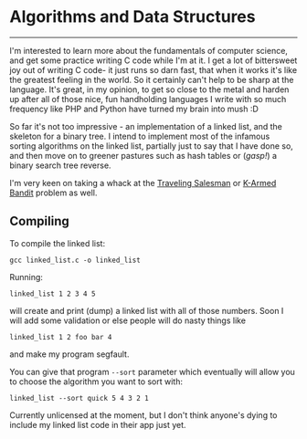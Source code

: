 # Algorithms and Data Structures
--------------------------------
I'm interested to learn more about the fundamentals of computer science, and get some practice writing C code while I'm at it.  I get a lot of bittersweet joy out of writing C code- it just runs so darn fast, that when it works it's like the greatest feeling in the world.  So it certainly can't help to be sharp at the language.  It's great, in my opinion, to get so close to the metal and harden up after all of those nice, fun handholding languages I write with so much frequency like PHP and Python have turned my brain into mush :D

So far it's not too impressive - an implementation of a linked list, and the skeleton for a binary tree.  I intend to implement most of the infamous sorting algorithms on the linked list, partially just to say that I have done so, and then move on to greener pastures such as hash tables or (<i>gasp!</i>) a binary search tree reverse.

I'm very keen on taking a whack at the [Traveling Salesman](http://en.wikipedia.org/wiki/Travelling_salesman_problem) or [K-Armed Bandit](http://en.wikipedia.org/wiki/Multi-armed_bandit) problem as well.

## Compiling

To compile the linked list:

```
gcc linked_list.c -o linked_list
```

Running:

```
linked_list 1 2 3 4 5
```

will create and print (dump) a linked list with all of those numbers.  Soon I will add some validation or else people will do nasty things like

```
linked_list 1 2 foo bar 4
```

and make my program segfault.

You can give that program `--sort` parameter which eventually will allow you to choose the algorithm you want to sort with:

```
linked_list --sort quick 5 4 3 2 1
```

Currently unlicensed at the moment, but I don't think anyone's dying to include my linked list code in their app just yet.
